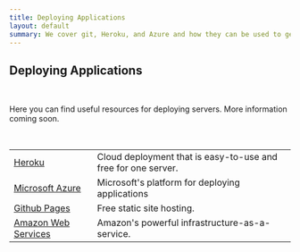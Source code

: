 ```yaml
---
title: Deploying Applications
layout: default
summary: We cover git, Heroku, and Azure and how they can be used to get your application online.
---
```


<div class="inner cover">

  <h2>Deploying Applications</h2>

  <br>

  <p>Here you can find useful resources for deploying servers. More information coming soon.</p>

  <br>

  <table class="table table-striped">
    <tr>
      <td><a href="http://www.heroku.com">Heroku</a></td>
      <td>Cloud deployment that is easy-to-use and free for one server.</td>
    </tr>
    <tr>
      <td><a href="http://azure.microsoft.com/">Microsoft Azure</a></td>
      <td>Microsoft's platform for deploying applications</td>
    </tr>
    <tr>
      <td><a href="http://pages.github.com">Github Pages</a>
      <td>Free static site hosting.</td>
    </tr>
    <tr>
      <td><a href="http://aws.amazon.com">Amazon Web Services</a>
      <td>Amazon's powerful infrastructure-as-a-service.</td>
    </tr>
  </table>
  </td>
</div>
